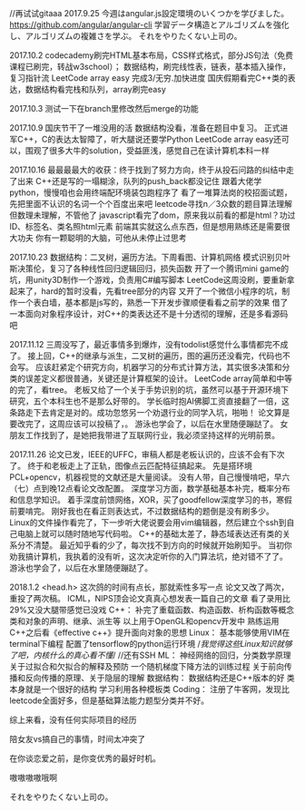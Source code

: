 
//再试试gitaaa
2017.9.25
今週はangular.js設定環境のいくつかを学びました。
https://github.com/angular/angular-cli
学習データ構造とアルゴリズムを強化し、アルゴリズムの複雑さを学ぶ。
それをやりたくない上司の。

2017.10.2
codecademy刷完HTML基本布局，CSS样式格式，部分JS句法（免费课程已刷完，转战w3school）；
数据结构，刷完线性表，链表，基本插入操作，复习指针流
LeetCode array easy 完成3/无穷.加快进度
国庆假期看完C++类的表达，数据结构看完栈和队列，array刷完easy

2017.10.3
测试一下在branch里修改然后merge的功能

2017.10.9
国庆节干了一堆没用的活
数据结构没看，准备在题目中复习。
正式进军C++，C的表达太智障了，听大腿说还要学Python
LeetCode array easy还可以，围观了很多大牛的solution，受益匪浅，感觉自己在读计算机本科一样

2017.10.16
最最最最大的收获：终于找到了努力方向，终于从投石问路的纠结中走了出来
C++还是写的一塌糊涂，队列的push_back都没记住
跟着大佬学python，慢慢咱也会用终端配环境装包跑程序了
看了一堆算法岗的校招面试题，先把里面不认识的名词一个个百度出来吧
leetcode寻找n／3众数的题目算法理解但数理未理解，不管他了
javascript看完了dom，原来我以前看的都是html？功过ID、标签名、类名照html元素
前端其实就这么点东西，但是想用熟练还是需要很大功夫
你有一颗聪明的大脑，可他从未停止过思考

2017.10.23
数据结构：二叉树，遍历方法。下周看图、计算机网络
模式识别贝叶斯决策伦，复习了各种线性回归逻辑回归，损失函数
开了一个腾讯mini game的坑，用unity3D制作一个游戏，负责用C#编写脚本
LeetCode这周没刷，要重新拿起来了，hard的暂时没看，先看tree部分的内容
又开了一个微信小程序的坑，制作一个表白墙，基本都是js写的，熟悉一下开发步骤顺便看看之前学的效果
借了一本面向对象程序设计，对C++的类表达还不是十分透彻的理解，还是多看源码吧

2017.11.12
三周没写了，最近事情多到爆炸，没有todolist感觉什么事情都完不成了。
接上回，C++的继承与派生，二叉树的遍历，图的遍历还没看完，代码也不会写。
应该赶紧定个研究方向，机器学习的分布式计算方法，其实很多决策和分类的误差定义都很普通，关键还是计算框架的设计。
LeetCode array简单和中等的完了，看tree。
老板又给了一个关于手势识别的坑，虽然可以基于开源环境下研究，五个本科生也不是那么好带的。
学长临时抱AI佛脚工资直接翻了一倍，这条路走下去肯定是对的。成功忽悠另一个劝退行业的同学入坑，啪啪！
论文算是要改完了，这周应该可以投稿了，。
游泳也学会了，以后在水里随便蹦跶了。
女朋友工作找到了，是她把我带进了互联网行业，我必须坚持这样的光明前景。

2017.11.26
论文已发，IEEE的UFFC，审稿人都是老板认识的，应该不会有下次了。
终于和老板走上了正轨，图像点云匹配特征搞起来。
先是搭环境PCL+opencv，机器视觉的文献还是大量阅读。
没有人带，自己慢慢啃吧，早六（七）点到晚12点看论文改配置。
深度学习方面，数学基础基本补完，概率分布和信息学知识。
着手深度前馈网络，XOR，买了goodfellow深度学习的书，寒假前要啃完。
刚好我也在看正则表达式，不过数据结构的题倒是没有刷多少。
Linux的文件操作看完了，下一步听大佬说要会用vim编辑器，然后建立个ssh到自己电脑上就可以随时随地写代码啦。
C++的基础太差了，静态域表达还有类的关系分不清楚。
最近知乎看的少了，每次找不到方向的时候就开始刷知乎。
当初你劝我搞计算机，我执着的没有听，这次决定听你的入门算法坑，绝对错不了了。
游泳也学会了，以后在水里随便蹦跶了。

2018.1.2
<head.h>
这次鸽的时间有点长，那就索性多写一点
论文又改了两次，重投了两次稿。
ICML，NIPS顶会论文真真心想发表一篇自己的文章
看了录用比29%又没大腿带感觉已没戏
C++：
补完了重载函数、构造函数、析构函数等概念
类和对象的声明、继承、派生等
以上用于OpenGL和opencv开发中
熟练运用C++之后看《effective c++》提升面向对象的思想
Linux：
基本能够使用VIM在terminal下编程
配置了tensorflow的python运行环境
/*我觉得这些Linux知识就够了吧，内核什么的真心看不懂*/
//还有SSH
ML：
神经网络的回归，分类数学原理
关于过拟合和欠拟合的解释及预防
一个随机梯度下降方法的训练过程
关于前向传播和反向传播的原理、关于隐层的理解
数据结构：
数据结构还是C++版本的好
类本身就是一个很好的结构
学习利用各种模板类
Coding：
注册了牛客网，发现比leetcode全面好多，但是基础算法能力题型分类并不好。

综上来看，没有任何实际项目的经历

陪女友vs搞自己的事情，时间太冲突了

在你谈恋爱之前，是你变优秀的最好时机。

嗷嗷嗷嗷哦啊

それをやりたくない上司の。
